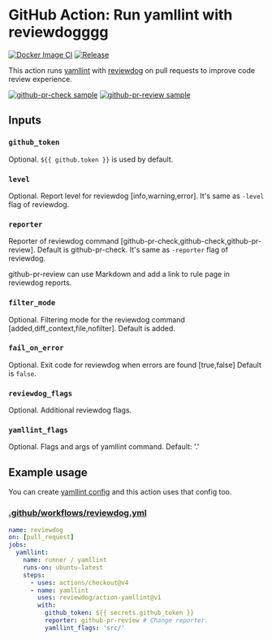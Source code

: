 # GitHub Action: Run yamllint with reviewdogggg

[![Docker Image CI](https://github.com/reviewdog/action-yamllint/workflows/Docker%20Image%20CI/badge.svg)](https://github.com/reviewdog/action-yamllint/actions)
[![Release](https://img.shields.io/github/release/reviewdog/action-yamllint.svg?maxAge=43200)](https://github.com/reviewdog/action-yamllint/releases)

This action runs [yamllint](https://github.com/adrienverge/yamllint) with
[reviewdog](https://github.com/reviewdog/reviewdog) on pull requests to improve
code review experience.

[![github-pr-check sample](https://user-images.githubusercontent.com/8191198/72208542-0ddba200-34a4-11ea-90ce-c9508942420c.png)](https://github.com/reviewdog/action-yamllint/pull/1)
[![github-pr-review sample](https://user-images.githubusercontent.com/8191198/72208536-087e5780-34a4-11ea-8ac7-bc7161c9cc20.png)](https://github.com/reviewdog/action-yamllint/pull/1)

## Inputs

### `github_token`

Optional. `${{ github.token }}` is used by default.

### `level`

Optional. Report level for reviewdog [info,warning,error].
It's same as `-level` flag of reviewdog.

### `reporter`

Reporter of reviewdog command [github-pr-check,github-check,github-pr-review].
Default is github-pr-check.
It's same as `-reporter` flag of reviewdog.

github-pr-review can use Markdown and add a link to rule page in reviewdog reports.

### `filter_mode`

Optional. Filtering mode for the reviewdog command [added,diff_context,file,nofilter]. Default is added.

### `fail_on_error`

Optional. Exit code for reviewdog when errors are found [true,false] Default is `false`.

### `reviewdog_flags`

Optional. Additional reviewdog flags.

### `yamllint_flags`

Optional. Flags and args of yamllint command. Default: '.'

## Example usage

You can create [yamllint
config](https://yamllint.readthedocs.io/en/stable/configuration.html)
and this action uses that config too.

### [.github/workflows/reviewdog.yml](.github/workflows/reviewdog.yml)

```yml
name: reviewdog
on: [pull_request]
jobs:
  yamllint:
    name: runner / yamllint
    runs-on: ubuntu-latest
    steps:
      - uses: actions/checkout@v4
      - name: yamllint
        uses: reviewdog/action-yamllint@v1
        with:
          github_token: ${{ secrets.github_token }}
          reporter: github-pr-review # Change reporter.
          yamllint_flags: 'src/'
```
